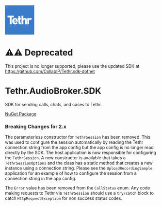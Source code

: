 ![logo](https://github.com/CollabIP/Tethr.AudioBroker.SDK/blob/master/src/tethr-96.png?raw=true)

# ⚠️⚠️ Deprecated

This project is no longer supported, please use the updated SDK at https://github.com/CollabIP/Tethr.sdk-dotnet

# Tethr.AudioBroker.SDK
SDK for sending calls, chats, and cases to Tethr.

[NuGet Package](https://www.nuget.org/packages/Tethr.AudioBroker/)

### Breaking Changes for 2.x
The parameterless constructor for `TethrSession` has been removed.
This was used to configure the session automatically by reading the Tethr connection string
from the app config but the app config is no longer read directly by the SDK. The host
application is now responsible for configuring the `TethrSession`.
A new constructor is available that takes a `TethrSessionOptions` and the class has a static method
that creates a new instance using a connection string. Please see the `UploadRecordingSample`
application for an example of how to configure the session from a connection string in the app config.

The `Error` value has been removed from the `CallStatus` enum. Any code making requests to Tethr via 
`TethrSession` should use a `try/catch` block to catch `HttpRequestException` for non success status codes.


